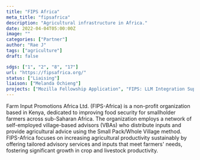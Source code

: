 ```yaml
---
title: "FIPS Africa"
meta_title: "fipsafrica"
description: "Agricultural infrastructure in Africa."
date: 2022-04-04T05:00:00Z
image: ""
categories: ["Partner"]
author: "Rae J"
tags: ["agriculture"]
draft: false

sdgs: ["1", "2", "8", "17"]
url: "https://fipsafrica.org/"
status: ["Liaising"]
liaison: ["Melanda Ochieng"]
projects: ["Mozilla Fellowship Application", "FIPS: LLM Integration Support"]
---
```


Farm Input Promotions Africa Ltd. (FIPS-Africa) is a non-profit organization based in Kenya, dedicated to improving food security for smallholder farmers across sub-Saharan Africa. The organization employs a network of self-employed village-based advisors (VBAs) who distribute inputs and provide agricultural advice using the Small Pack/Whole Village method. FIPS-Africa focuses on increasing agricultural productivity sustainably by offering tailored advisory services and inputs that meet farmers' needs, fostering significant growth in crop and livestock productivity.
